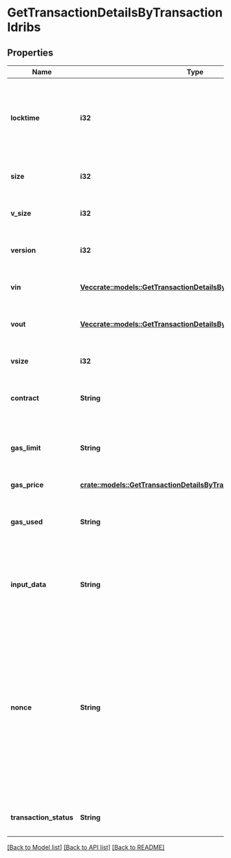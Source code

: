 # GetTransactionDetailsByTransactionIdribs

## Properties

Name | Type | Description | Notes
------------ | ------------- | ------------- | -------------
**locktime** | **i32** | Represents the time at which a particular transaction can be added to the blockchain. | 
**size** | **i32** | Represents the total size of this transaction. | 
**v_size** | **i32** | Represents the virtual size of this transaction. | 
**version** | **i32** | Represents transaction version number. | 
**vin** | [**Vec<crate::models::GetTransactionDetailsByTransactionIdribsd2Vin>**](GetTransactionDetailsByTransactionIDRIBSD2_vin.md) | Represents the transaction inputs. | 
**vout** | [**Vec<crate::models::GetTransactionDetailsByTransactionIdribsd2Vout>**](GetTransactionDetailsByTransactionIDRIBSD2_vout.md) | Represents the transaction outputs. | 
**vsize** | **i32** | Represents the virtual size of this transaction. | 
**contract** | **String** | Represents the specific transaction contract. | 
**gas_limit** | **String** | Represents the amount of gas used by this specific transaction alone. | 
**gas_price** | [**crate::models::GetTransactionDetailsByTransactionIdribsecGasPrice**](GetTransactionDetailsByTransactionIDRIBSEC_gasPrice.md) |  | 
**gas_used** | **String** | Represents the exact unit of gas that was used for the transaction. | 
**input_data** | **String** | Represents additional information that is required for the transaction. | 
**nonce** | **String** | Represents the sequential running number for an address, starting from 0 for the first transaction. E.g., if the nonce of a transaction is 10, it would be the 11th transaction sent from the sender's address. | 
**transaction_status** | **String** | Represents the status of this transaction. | 

[[Back to Model list]](../README.md#documentation-for-models) [[Back to API list]](../README.md#documentation-for-api-endpoints) [[Back to README]](../README.md)


